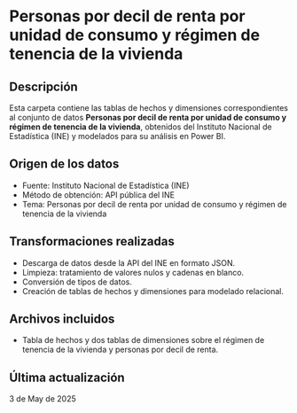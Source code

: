 # Personas por decil de renta por unidad de consumo y régimen de tenencia de la vivienda

## Descripción
Esta carpeta contiene las tablas de hechos y dimensiones correspondientes al conjunto de datos **Personas por decil de renta por unidad de consumo y régimen de tenencia de la vivienda**, obtenidos del Instituto Nacional de Estadística (INE) y modelados para su análisis en Power BI.

## Origen de los datos
- Fuente: Instituto Nacional de Estadística (INE)
- Método de obtención: API pública del INE
- Tema: Personas por decil de renta por unidad de consumo y régimen de tenencia de la vivienda

## Transformaciones realizadas
- Descarga de datos desde la API del INE en formato JSON.
- Limpieza: tratamiento de valores nulos y cadenas en blanco.
- Conversión de tipos de datos.
- Creación de tablas de hechos y dimensiones para modelado relacional.

## Archivos incluidos
- Tabla de hechos y dos tablas de dimensiones sobre el régimen de tenencia de la vivienda y personas por decil de renta.

## Última actualización
3 de May de 2025

